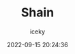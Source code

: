 ---
title: Shain
author: iceky
categories: Gallery
style: photos
permalink: g_shatin/
icon: photo
excerpt: Shatin
cover: https://s2.loli.net/2022/09/15/zQfrdPX6xVv19Hu.jpg
gallery:
  - src: https://i0.hdslb.com/bfs/album/33435bce73573c1c5f4c280c0cc4d9e395b5d8d5.jpg
  - src: https://i0.hdslb.com/bfs/album/3455e7eef7f074bd2e424ba14509b10727d37756.jpg
  - src: https://i0.hdslb.com/bfs/album/d047170d1e708b4e10828171682e8be26d39de1a.jpg
  - src: https://i0.hdslb.com/bfs/album/801bbc0700841ebc2d250672703af58db88d6697.jpg
  - src: https://i0.hdslb.com/bfs/album/a8b079646070abb3b0e7ae8e303c488db5da7cc8.jpg
  - src: https://i0.hdslb.com/bfs/album/4f31d9694e0461d4af6c46761b398cf3c11b5ae3.jpg
  - src: https://i0.hdslb.com/bfs/album/02b185ed57bc3c8f3e3ef31d2f21ceb781cbdef5.jpg
  - src: https://i0.hdslb.com/bfs/album/c3a07761f517171505b1ef2e46ddfd605cc0be06.jpg
  - src: https://i0.hdslb.com/bfs/album/e63846c1068cf1d9650dae425f398d46f5b3941e.jpg
abbrlink: g003
date: 2022-09-15 20:24:36
noindex: true
---